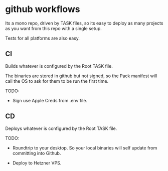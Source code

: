 # github workflows

Its a mono repo, driven by TASK files, so its easy to deploy as many projects as you want from this repo with a single setup. 

Tests for all platforms are also easy.

## CI

Builds whatever is configured by the Root TASK file.

The binaries are stored in github but not signed, so the Pack manifest will call the OS to ask for them to be run the first time. 

TODO:

- Sign use Apple Creds from .env file.

## CD 

Deploys whatever is configured by the Root TASK file. 

TODO:

- Roundtrip to your desktop. So your local binaries will self update from committing into Github.

- Deploy to Hetzner VPS. 